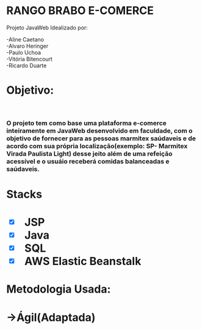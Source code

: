 # RANGO BRABO E-COMERCE

Projeto JavaWeb Idealizado por:

-Aline Caetano  <BR>
-Alvaro Heringer <BR>
-Paulo Uchoa <BR>
-Vitória Bitencourt<BR>
-Ricardo Duarte <BR>

<H1>Objetivo: </H1>
<br>
<H3>O projeto tem como base uma plataforma e-comerce inteiramente em JavaWeb desenvolvido em faculdade, com o objetivo de fornecer para as pessoas marmitex saúdaveis e de acordo com sua própria localização(exemplo: SP- Marmitex Virada Paulista Light) desse jeito além de uma refeição acessível e o usuáio receberá comidas balanceadas e saúdaveis.  </H3>

<h1>Stacks <h1>
  
 - [x] JSP
 - [x] Java
 - [x] SQL
 - [x] AWS Elastic Beanstalk

<h1> Metodologia Usada:<H1>

->Ágil(Adaptada)
 
 
